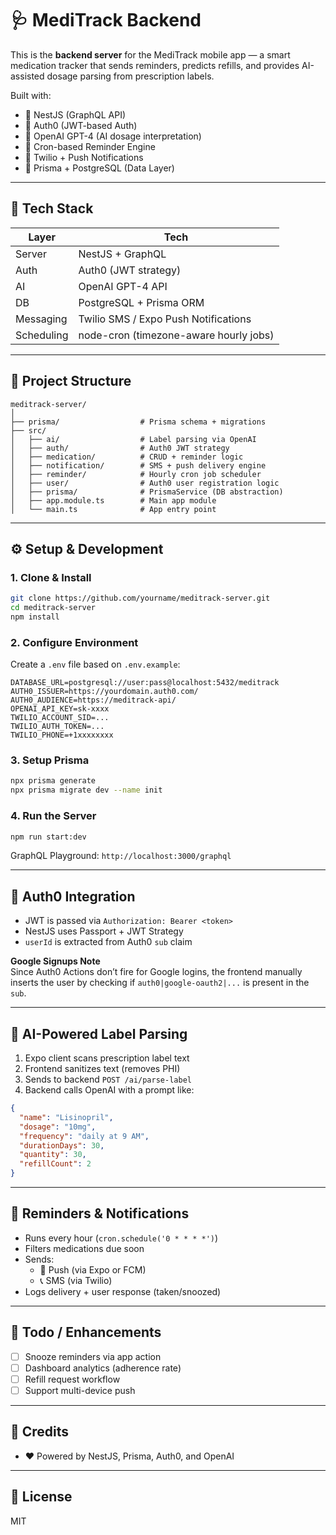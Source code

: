 # 🩺 MediTrack Backend

This is the **backend server** for the MediTrack mobile app — a smart medication tracker that sends reminders, predicts refills, and provides AI-assisted dosage parsing from prescription labels.

Built with:
- 🚀 NestJS (GraphQL API)
- 🔐 Auth0 (JWT-based Auth)
- 🧠 OpenAI GPT-4 (AI dosage interpretation)
- 📅 Cron-based Reminder Engine
- 💬 Twilio + Push Notifications
- 🧬 Prisma + PostgreSQL (Data Layer)

---

## 🔧 Tech Stack

| Layer         | Tech                                     |
|--------------|-------------------------------------------|
| Server       | NestJS + GraphQL                         |
| Auth         | Auth0 (JWT strategy)                     |
| AI           | OpenAI GPT-4 API                         |
| DB           | PostgreSQL + Prisma ORM                  |
| Messaging    | Twilio SMS / Expo Push Notifications     |
| Scheduling   | node-cron (timezone-aware hourly jobs)   |

---

## 📁 Project Structure

```
meditrack-server/
│
├── prisma/                  # Prisma schema + migrations
├── src/
│   ├── ai/                  # Label parsing via OpenAI
│   ├── auth/                # Auth0 JWT strategy
│   ├── medication/          # CRUD + reminder logic
│   ├── notification/        # SMS + push delivery engine
│   ├── reminder/            # Hourly cron job scheduler
│   ├── user/                # Auth0 user registration logic
│   ├── prisma/              # PrismaService (DB abstraction)
│   ├── app.module.ts        # Main app module
│   └── main.ts              # App entry point
```

---

## ⚙️ Setup & Development

### 1. Clone & Install

```bash
git clone https://github.com/yourname/meditrack-server.git
cd meditrack-server
npm install
```

### 2. Configure Environment

Create a `.env` file based on `.env.example`:

```env
DATABASE_URL=postgresql://user:pass@localhost:5432/meditrack
AUTH0_ISSUER=https://yourdomain.auth0.com/
AUTH0_AUDIENCE=https://meditrack-api/
OPENAI_API_KEY=sk-xxxx
TWILIO_ACCOUNT_SID=...
TWILIO_AUTH_TOKEN=...
TWILIO_PHONE=+1xxxxxxxx
```

### 3. Setup Prisma

```bash
npx prisma generate
npx prisma migrate dev --name init
```

### 4. Run the Server

```bash
npm run start:dev
```

GraphQL Playground: `http://localhost:3000/graphql`

---

## 🔐 Auth0 Integration

- JWT is passed via `Authorization: Bearer <token>`
- NestJS uses Passport + JWT Strategy
- `userId` is extracted from Auth0 `sub` claim

**Google Signups Note**  
Since Auth0 Actions don’t fire for Google logins, the frontend manually inserts the user by checking if `auth0|google-oauth2|...` is present in the `sub`.

---

## 🤖 AI-Powered Label Parsing

1. Expo client scans prescription label text
2. Frontend sanitizes text (removes PHI)
3. Sends to backend `POST /ai/parse-label`
4. Backend calls OpenAI with a prompt like:

```json
{
  "name": "Lisinopril",
  "dosage": "10mg",
  "frequency": "daily at 9 AM",
  "durationDays": 30,
  "quantity": 30,
  "refillCount": 2
}
```

---

## 🔔 Reminders & Notifications

- Runs every hour (`cron.schedule('0 * * * *')`)
- Filters medications due soon
- Sends:
  - 📲 Push (via Expo or FCM)
  - 📞 SMS (via Twilio)
- Logs delivery + user response (taken/snoozed)

---

## 🚧 Todo / Enhancements

- [ ] Snooze reminders via app action
- [ ] Dashboard analytics (adherence rate)
- [ ] Refill request workflow
- [ ] Support multi-device push

---

## 🌟 Credits
- ❤️ Powered by NestJS, Prisma, Auth0, and OpenAI

---

## 📝 License

MIT